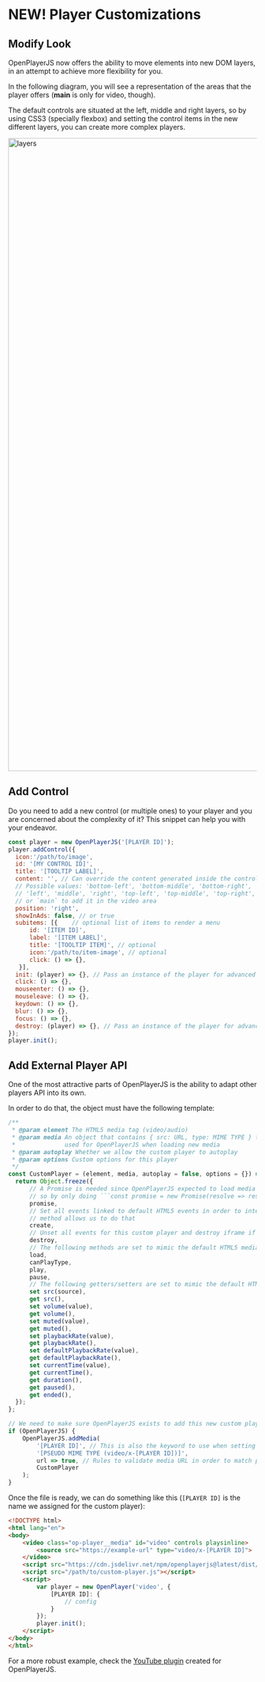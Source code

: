 # NEW! Player Customizations

## Modify Look

OpenPlayerJS now offers the ability to move elements into new DOM layers, in an attempt to achieve more flexibility for you.

In the following diagram, you will see a representation of the areas that the player offers (**main** is only for video, though).

The default controls are situated at the left, middle and right layers, so by using CSS3 (specially flexbox) and setting the control items in the new different layers, you can create more complex players.

<img width="1280" alt="layers" src="https://user-images.githubusercontent.com/910829/96354476-24eb9800-10a5-11eb-9ebf-90abc16d6c0d.png">

## Add Control

Do you need to add a new control (or multiple ones) to your player and you are concerned about the complexity of it? This snippet can help you with your endeavor.

```javascript
const player = new OpenPlayerJS('[PLAYER ID]');
player.addControl({
  icon:'/path/to/image',
  id: '[MY CONTROL ID]',
  title: '[TOOLTIP LABEL]',
  content: '', // Can override the content generated inside the control
  // Possible values: 'bottom-left', 'bottom-middle', 'bottom-right',
  // 'left', 'middle', 'right', 'top-left', 'top-middle', 'top-right',
  // or `main` to add it in the video area
  position: 'right',
  showInAds: false, // or true
  subitems: [{    // optional list of items to render a menu
      id: '[ITEM ID]', 
      label: '[ITEM LABEL]', 
      title: '[TOOLTIP ITEM]', // optional
      icon:'/path/to/item-image', // optional
      click: () => {},
   }],
  init: (player) => {}, // Pass an instance of the player for advanced operations
  click: () => {},
  mouseenter: () => {},
  mouseleave: () => {},
  keydown: () => {},
  blur: () => {},
  focus: () => {},
  destroy: (player) => {}, // Pass an instance of the player for advanced operations
});
player.init();
```

## Add External Player API

One of the most attractive parts of OpenPlayerJS is the ability to adapt other players API into its own.

In order to do that, the object must have the following template:

```javascript
/**
 * @param element The HTML5 media tag (video/audio)
 * @param media An object that contains { src: URL, type: MIME TYPE } to match structures
 *              used for OpenPlayerJS when loading new media
 * @param autoplay Whether we allow the custom player to autoplay
 * @param options Custom options for this player
 */
const CustomPlayer = (element, media, autoplay = false, options = {}) => {
  return Object.freeze({
      // A Promise is needed since OpenPlayerJS expected to load media in an async way,
      // so by only doing ```const promise = new Promise(resolve => resolve);``` is enough
      promise,
      // Set all events linked to default HTML5 events in order to interact with custom // player; also, many of the custom players need an iframe to work, so this
      // method allows us to do that
      create,
      // Unset all events for this custom player and destroy iframe if needed
      destroy,
      // The following methods are set to mimic the default HTML5 media ones
      load,
      canPlayType,
      play,
      pause,
      // The following getters/setters are set to mimic the default HTML5 media ones
      set src(source),
      get src(),
      set volume(value),
      get volume(),
      set muted(value),
      get muted(),
      set playbackRate(value),
      get playbackRate(),
      set defaultPlaybackRate(value),
      get defaultPlaybackRate(),
      set currentTime(value),
      get currentTime(),
      get duration(),
      get paused(),
      get ended(),
  });
};

// We need to make sure OpenPlayerJS exists to add this new custom player
if (OpenPlayerJS) {
    OpenPlayerJS.addMedia(
        '[PLAYER ID]', // This is also the keyword to use when setting new options for the custom payer
        '[PSEUDO MIME TYPE (video/x-[PLAYER ID])]',
        url => true, // Rules to validate media URL in order to match pseudo MIME type
        CustomPlayer
    );
}
```

Once the file is ready, we can do something like this (`[PLAYER ID]` is the name we assigned for the custom player):

```html
<!DOCTYPE html>
<html lang="en">
<body>
    <video class="op-player__media" id="video" controls playsinline>
        <source src="https://example-url" type="video/x-[PLAYER ID]">
    </video>
    <script src="https://cdn.jsdelivr.net/npm/openplayerjs@latest/dist/openplayer.min.js"></script>
    <script src="/path/to/custom-player.js"></script>
    <script>
        var player = new OpenPlayer('video', {
            [PLAYER ID]: {
                // config
            }
        });
        player.init();
    </script>
</body>
</html>
```

For a more robust example, check the [YouTube plugin](https://github.com/openplayerjs/openplayerjs-youtube) created for OpenPlayerJS.
